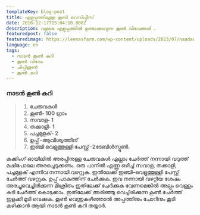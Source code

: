 ```yaml
---
templateKey: blog-post
title: എളുപ്പത്തിലുള്ള കൂൺ റെസിപ്പീസ്
date: 2016-12-17T15:04:10.000Z
description: വളരെ എളുപ്പത്തിൽ ഉണ്ടാക്കാവുന്ന കൂൺ വിഭവങ്ങൾ .
featuredpost: false
featuredimage: https://leenasfarm.com/wp-content/uploads/2023/07/naadan_mushroom_curry.jpg
language: en
tags:
  - നാടൻ കൂൺ കറി
  - കൂൺ വിഭവം
  - ചിപ്പിക്കൂൺ
  - കൂൺ കറി
---
```

### **നാടൻ കൂൺ കറി**

> 1. **ചേരുവകൾ**
> 2. **കൂൺ- 100 ഗ്രാം** 
> 3. **സവാള- 1**
> 4. **തക്കാളി- 1**
> 5. **പച്ചമുളക്- 2**
> 6. **ഉപ്പ് -ആവിശ്യത്തിന്**
> 7. **ഇഞ്ചി വെളുത്തുള്ളി പേസ്റ്റ് -2ടേബിൾസ്പൂൺ.**

കുക്കിംഗ്‌ ഓയിലിൽ അരപ്പിനുള്ള ചേരുവകൾ എല്ലാം ചേർത്ത് നന്നായി വറുത്ത് മഷിപോലെ അരച്ചെടുക്കണം. ഒരു പാനിൽ എണ്ണ ഒഴിച്ച് സവാള, തക്കാളി, പച്ചമുളക് എന്നിവ നന്നായി വഴറ്റുക. ഇതിലേക്ക് ഇഞ്ചി–വെളുത്തുള്ളി പേസ്റ്റ് ചേർത്ത് വഴറ്റുക. ഉപ്പ് പാകത്തിന് ചേർക്കുക. ഇവ നന്നായി വഴറ്റിയ ശേഷം അരച്ചുവെച്ചിരിക്കുന്ന മിശ്രിതം ഇതിലേക്ക് ചേർക്കുക വേണമെങ്കിൽ അല്പം വെള്ളം കുടി ചേർത്ത് കൊടുക്കാം. ഇതിലേക്ക് അരിഞ്ഞു വെച്ചിരിക്കുന്ന കൂൺ ചേർത്ത് ഇളക്കി മൂടി വെക്കുക. കൂൺ വെന്തുകഴിഞ്ഞാൽ അപ്പത്തിനും ചോറിനും കൂടി കഴിക്കാൻ ആയി നാടൻ കൂൺ കറി  തയ്യാർ.